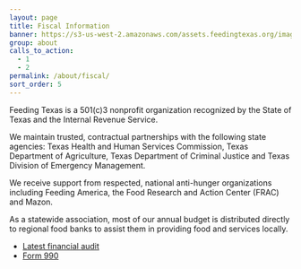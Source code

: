 ```yaml
---
layout: page
title: Fiscal Information
banner: https://s3-us-west-2.amazonaws.com/assets.feedingtexas.org/images/banners/banner-05.jpg
group: about
calls_to_action:
  - 1
  - 2
permalink: /about/fiscal/
sort_order: 5
---
```

Feeding Texas is a 501(c)3 nonprofit organization recognized by the State of Texas and the Internal Revenue Service.

We maintain trusted, contractual partnerships with the following state agencies: Texas Health and Human Services Commission, Texas Department of Agriculture, Texas Department of Criminal Justice and Texas Division of Emergency Management.

We receive support from respected, national anti-hunger organizations including Feeding America, the Food Research and Action Center (FRAC) and Mazon.

As a statewide association, most of our annual budget is distributed directly to regional food banks to assist them in providing food and services locally.

* [Latest financial audit](https://s3-us-west-2.amazonaws.com/assets.feedingtexas.org/pdf/Financial-Statements.pdf)
* [Form 990](https://s3-us-west-2.amazonaws.com/assets.feedingtexas.org/pdf/IRS-Form-990-2014.pdf)
